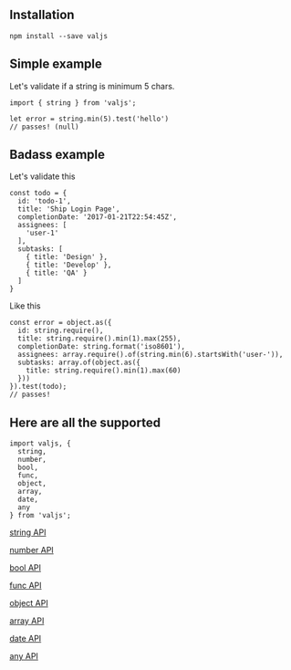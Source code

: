 ## Installation
```
npm install --save valjs
```

## Simple example
Let's validate if a string is minimum 5 chars.
```
import { string } from 'valjs';

let error = string.min(5).test('hello')
// passes! (null)
```

## Badass example
Let's validate this
```
const todo = {
  id: 'todo-1',
  title: 'Ship Login Page',
  completionDate: '2017-01-21T22:54:45Z',
  assignees: [
    'user-1'
  ],
  subtasks: [
    { title: 'Design' },
    { title: 'Develop' },
    { title: 'QA' }
  ]
}
```
Like this
```
const error = object.as({
  id: string.require(),
  title: string.require().min(1).max(255),
  completionDate: string.format('iso8601'),
  assignees: array.require().of(string.min(6).startsWith('user-')),
  subtasks: array.of(object.as({
    title: string.require().min(1).max(60)
  }))
}).test(todo);
// passes!
```

## Here are all the supported
```
import valjs, {
  string,
  number,
  bool,
  func,
  object,
  array,
  date,
  any
} from 'valjs';
```
[string API](https://github.com/swipesapp/valjs/blob/master/docs/string.md)

[number API](https://github.com/swipesapp/valjs/blob/master/docs/number.md)

[bool API](https://github.com/swipesapp/valjs/blob/master/docs/bool.md)

[func API](https://github.com/swipesapp/valjs/blob/master/docs/func.md)

[object API](https://github.com/swipesapp/valjs/blob/master/docs/object.md)

[array API](https://github.com/swipesapp/valjs/blob/master/docs/array.md)

[date API](https://github.com/swipesapp/valjs/blob/master/docs/date.md)

[any API](https://github.com/swipesapp/valjs/blob/master/docs/any.md)
